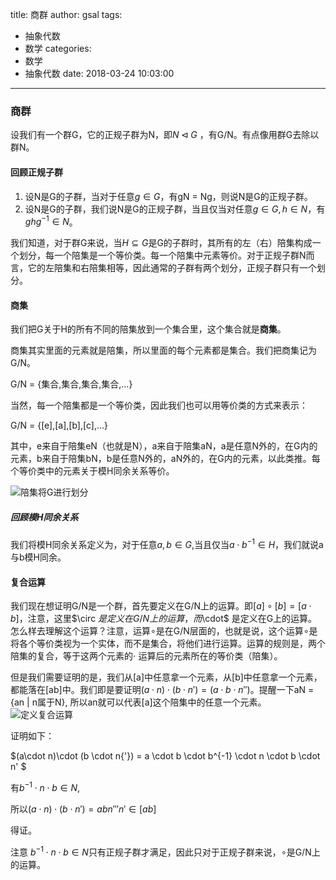 title: 商群
author: gsal
tags:
  - 抽象代数
  - 数学
categories:
  - 数学
  - 抽象代数
date: 2018-03-24 10:03:00
---
### 商群

设我们有一个群G，它的正规子群为N，即$N\lhd G$ ，有G/N。有点像用群G去除以群N。

#### 回顾正规子群

1. 设N是G的子群，当对于任意$g\in G$，有gN = Ng，则说N是G的正规子群。
2. 设N是G的子群，我们说N是G的正规子群，当且仅当对任意$g\in G,h\in N$，有$ghg^{-1}\in N$。

我们知道，对于群G来说，当$H\subseteq G$是G的子群时，其所有的左（右）陪集构成一个划分，每一个陪集是一个等价类。每一个陪集中元素等价。对于正规子群N而言，它的左陪集和右陪集相等，因此通常的子群有两个划分，正规子群只有一个划分。

<!--more-->

#### 商集

我们把G关于H的所有不同的陪集放到一个集合里，这个集合就是**商集**。

商集其实里面的元素就是陪集，所以里面的每个元素都是集合。我们把商集记为G/N。

G/N = {集合,集合,集合,集合,...}

当然，每一个陪集都是一个等价类，因此我们也可以用等价类的方式来表示：

G/N = {[e],[a],[b],[c],...}

其中，e来自于陪集eN（也就是N），a来自于陪集aN，a是任意N外的，在G内的元素，b来自于陪集bN，b是任意N外的，aN外的，在G内的元素，以此类推。每个等价类中的元素关于模H同余关系等价。

![陪集将G进行划分](/images/coset.png)

##### 回顾模H同余关系

我们将模H同余关系定义为，对于任意$a,b \in G$,当且仅当$a\cdot b^{-1}  \in H$，我们就说a与b模H同余。

#### 复合运算

 我们现在想证明G/N是一个群，首先要定义在G/N上的运算。即$[a]\circ [b] = [a\cdot b]$，注意，这里$\circ $是定义在G/N上的运算，而$\cdot$ 是定义在G上的运算。怎么样去理解这个运算？注意，运算$\circ$是在G/N层面的，也就是说，这个运算$\circ$是将各个等价类视为一个实体，而不是集合，将他们进行运算。运算的规则是，两个陪集的复合，等于这两个元素的$\cdot$ 运算后的元素所在的等价类（陪集）。




但是我们需要证明的是，我们从[a]中任意拿一个元素，从[b]中任意拿一个元素，都能落在[ab]中。我们即是要证明$(a\cdot n)\cdot (b \cdot n{'})  = (a \cdot b \cdot n'')$。提醒一下aN = {an | n属于N}, 所以an就可以代表[a]这个陪集中的任意一个元素。
![定义复合运算](/images/bcd.png)

证明如下：

$(a\cdot n)\cdot (b \cdot n{'})  = a \cdot b \cdot b^{-1} \cdot n \cdot b \cdot n' $ 

有$b^{-1} \cdot n \cdot b \in N$,

所以$(a\cdot n)\cdot (b \cdot n{'})  = abn'''n'\in [ab]$ 

得证。

注意 $b^{-1} \cdot n \cdot b \in N$只有正规子群才满足，因此只对于正规子群来说，$\circ$是G/N上的运算。